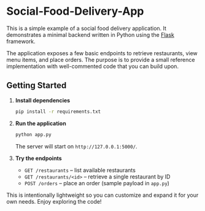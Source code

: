 # Social-Food-Delivery-App
This is a simple example of a social food delivery application. It demonstrates a minimal backend written in Python using the [Flask](https://flask.palletsprojects.com/) framework.

The application exposes a few basic endpoints to retrieve restaurants, view menu items, and place orders. The purpose is to provide a small reference implementation with well-commented code that you can build upon.

## Getting Started

1. **Install dependencies**

   ```bash
   pip install -r requirements.txt
   ```

2. **Run the application**

   ```bash
   python app.py
   ```

   The server will start on `http://127.0.0.1:5000/`.

3. **Try the endpoints**

   - `GET /restaurants` &ndash; list available restaurants
   - `GET /restaurants/<id>` &ndash; retrieve a single restaurant by ID
   - `POST /orders` &ndash; place an order (sample payload in `app.py`)

This is intentionally lightweight so you can customize and expand it for your own needs. Enjoy exploring the code!
